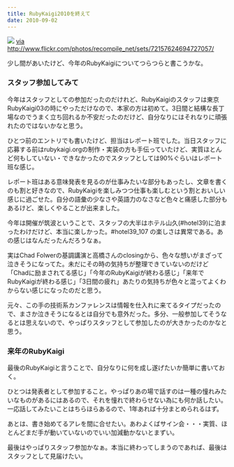 ```yaml
---
title: RubyKaigi2010を終えて
date: 2010-09-02
---
```

<img src='http://farm5.static.flickr.com/4134/4935820587_2169342225.jpg'/>
<a href='http://www.flickr.com/photos/recompile_net/sets/72157624694727057/'>via http://www.flickr.com/photos/recompile_net/sets/72157624694727057/</a>

少し間があいたけど、今年のRubyKaigiについてつらつらと書こうかな。

<h3>スタッフ参加してみて</h3>
今年はスタッフとしての参加だったのだけれど、RubyKaigiのスタッフは東京RubyKaigi03の時にやっただけなので、本家の方は初めて。3日間と結構な長丁場なのでうまく立ち回れるか不安だったのだけど、自分なりにはそれなりに頑張れたのではないかなと思う。

ひとつ前のエントリでも書いたけど、担当はレポート班でした。当日スタッフに応募する前はrubykaigi.orgの制作・実装の方も手伝っていたけど、実質ほとんど何もしていない・できなかったのでスタッフとしては90%ぐらいはレポート班な感じ。

レポート班はある意味発表を見るのが仕事みたいな部分もあったし、文章を書くのも割と好きなので、RubyKaigiを楽しみつつ仕事も楽しむという割とおいしい感じに過ごせた。自分の語彙の少なさや英語力のなさなど色々と痛感した部分もあるけど、楽しくやることが出来ました。

今年は開催が筑波ということで、スタッフの大半はホテル山久(#hotel39)に泊まったわけだけど、本当に楽しかった。#hotel39_107 の楽しさは異常である。あの感じはなんだったんだろうなぁ。

実はChad Folwerの基調講演と高橋さんのclosingから、色々な想いがまざって泣きそうになってた。未だにその時の気持ちが整理できていないのだけど「Chadに励まされてる感じ」「今年のRubyKaigiが終わる感じ」「来年でRubyKaigiが終わる感じ」「3日間の疲れ」あたりの気持ちが色々と混ってよくわからない感じになったのだと思う。

元々、この手の技術系カンファレンスは情報を仕入れに来てるタイプだったので、まさか泣きそうになるとは自分でも意外だった。多分、一般参加してそうなるとは思えないので、やっぱりスタッフとして参加したのが大きかったのかなと思う。

<h3>来年のRubyKaigi</h3>
最後のRubyKaigiと言うことで、自分なりに何を成し遂げたいか簡単に書いておく。

ひとつは発表者として参加すること。やっぱりあの場で話すのは一種の憧れみたいなものがあるにはあるので、それを憧れで終わらせない為にも何か話したい。一応話してみたいことはちらほらあるので、1年あれば十分まとめられるはず。

あとは、書き始めてるアレを間に合せたい。あわよくばサイン会・・・実質、ほとんどまだ手が動いていないのでいい加減動かないとまずい。

最後はやっぱりスタッフ参加かなぁ。本当に終わってしまうのであれば、最後はスタッフとして見届けたい。